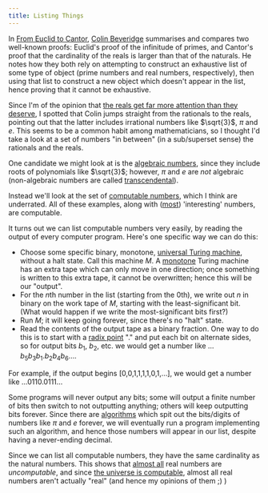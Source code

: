 ```yaml
---
title: Listing Things
---
```


In [From Euclid to Cantor](
http://www.flyingcoloursmaths.co.uk/from-euclid-to-cantor),
[Colin Beveridge](http://www.flyingcoloursmaths.co.uk) summarises and compares
two well-known proofs: Euclid's proof of the infinitude of primes, and Cantor's
proof that the cardinality of the reals is larger than that of the naturals. He
notes how they both rely on attempting to construct an exhaustive list of some
type of object (prime numbers and real numbers, respectively), then using that
list to construct a new object which doesn't appear in the list, hence proving
that it cannot be exhaustive.

Since I'm of the opinion that [the reals get far more attention than they deserve](
https://en.wikiquote.org/wiki/Leopold_Kronecker), I spotted that Colin jumps
straight from the rationals to the reals, pointing out that the latter includes
irrational numbers like $\sqrt{3}$, $\pi$ and $e$. This seems to be a common
habit among mathematicians, so I thought I'd take a look at a set of numbers
"in between" (in a sub/superset sense) the rationals and the reals.

One candidate we might look at is the [algebraic numbers](
https://en.wikipedia.org/wiki/Algebraic_number), since they include roots of
polynomials like $\sqrt{3}$; however, $\pi$ and $e$ are *not* algebraic
(non-algebraic numbers are called [transcendental](
https://en.wikipedia.org/wiki/Transcendental_number)).

Instead we'll look at the set of [computable numbers](
https://en.wikipedia.org/wiki/Computable_number), which I think are underrated.
All of these examples, along with ([most](
https://en.wikipedia.org/wiki/Chaitin%27s_constant)) 'interesting' numbers,
are computable.

It turns out we can list computable numbers very easily, by reading the output
of every computer program. Here's one specific way we can do this:

 - Choose some specific binary, monotone, [universal Turing machine](
   https://en.wikipedia.org/wiki/Turing_machine#Universal_Turing_machines),
   without a halt state. Call this machine $M$. A [monotone](
   http://people.idsia.ch/~juergen/toesv2/node6.html) Turing machine has an
   extra tape which can only move in one direction; once something is written to
   this extra tape, it cannot be overwritten; hence this will be our "output".
 - For the $n$th number in the list (starting from the 0th), we write out $n$ in
   binary on the work tape of $M$, starting with the least-significant bit.
   (What would happen if we write the most-significant bits first?)
 - Run $M$; it will keep going forever, since there's no "halt" state.
 - Read the contents of the output tape as a binary fraction. One way to do this
   is to start with a [radix point](https://en.wikipedia.org/wiki/Radix_point)
   "." and put each bit on alternate sides, so for output bits $b_1$, $b_2$,
   etc. we would get a number like $\dots b_5 b_3 b_1 . b_2 b_4 b_6 \dots$.

For example, if the output begins [0,0,1,1,1,1,0,1,…], we would get a number
like …0110.0111…

Some programs will never output any bits; some will output a finite number of
bits then switch to not outputting anything; others will keep outputting bits
forever. Since there are [algorithms](
https://en.wikipedia.org/wiki/Spigot_algorithm) which spit out the bits/digits
of numbers like $\pi$ and $e$ forever, we will eventually run a program
implementing such an algorithm, and hence those numbers will appear in our list,
despite having a never-ending decimal.

Since we can list all computable numbers, they have the same cardinality as the
natural numbers. This shows that [almost all](
https://en.wikipedia.org/wiki/Almost_all) real numbers are *uncomputable*, and
since [the universe is computable](
https://en.wikipedia.org/wiki/Church_Turing_Thesis), almost all real numbers
aren't actually "real" (and hence my opinions of them ;) )
